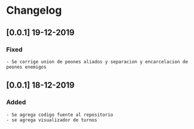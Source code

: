 # Changelog

## [0.0.1] 19-12-2019
### Fixed
	- Se corrige union de peones aliados y separacion y encarcelacion de peones enemigos

## [0.0.1] 18-12-2019
### Added
	- Se agrega codigo fuente al repositorio
	- se agrega visualizador de turnos